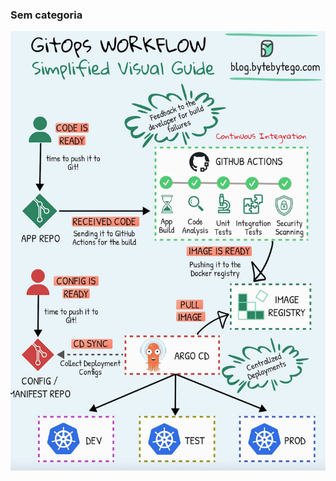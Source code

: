 ### Sem categoria

![GitOps Workflow - Simplified Visual Guide](/assets/img/gitops-workflow.webp "GitOps Workflow - Simplified Visual Guide")
